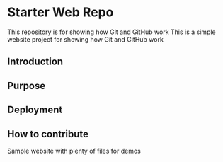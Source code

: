 # Starter Web Repo

This repository is for showing how Git and GitHub work
This is a simple website project for showing how Git and GitHub work

## Introduction

## Purpose

## Deployment

## How to contribute

Sample website with plenty of files for demos